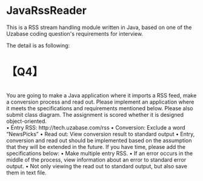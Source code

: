 # JavaRssReader
This is a RSS stream handling module written in Java, based on one of the Uzabase coding question's requirements for interview.

The detail is as following:

<h1>【Q4】</h1>
<br>
You are going to make a Java application where it imports a RSS feed, make a conversion process and read out. Please implement an application where it meets the specifications and requirements mentioned below. Please also submit class diagram. The assignment is scored whether it is designed object-oriented.<br>
• Entry RSS: http://tech.uzabase.com/rss
• Conversion: Exclude a word “NewsPicks”
• Read out: View conversion result to standard output
• Entry, conversion and read out should be implemented based on the assumption that they will be extended
in the future.
If you have time, please add the specifications below:
• Make multiple entry RSS.
• If an error occurs in the middle of the process, view information about an error to standard error output.
• Not only viewing the read out to standard output, but also save them in text file.
